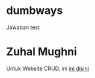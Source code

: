 # dumbways
Jawaban test
<h1>Zuhal Mughni</h1>
<p>Untuk Website CRUD, ini <a href="https://zuhal-dumbways.herokuapp.com">ini disini</a></p>
